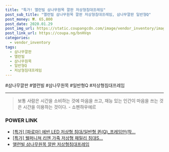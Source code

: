 ```yaml
--- 
title: "특가! 앨런빌 삼나무원목 깔판 저상형침대프레임" 
post_sub_title: "앨런빌 삼나무원목 깔판 저상형침대프레임, 삼나무깔판 일반형Q" 
post_money: ₩. 65,800 
post_date: 2020.01.29 
post_img_url: https://static.coupangcdn.com/image/vendor_inventory/images/2018/04/12/23/5/e620390a-8319-4d92-8496-51d1d56d7147.jpg 
post_link_url: https://coupa.ng/bnHVqn 
categories: 
  - vendor_inventory 
tags: 
  - 삼나무깔판 
  - 앨런빌 
  - 삼나무원목 
  - 일반형Q 
  - 저상형침대프레임 
--- 
```

  #삼나무깔판 #앨런빌 #삼나무원목 #일반형Q #저상형침대프레임 
<hr> 

> 보통 사람은 시간을 소비하는 것에 마음을 쓰고, 재능 있는 인간이 마음을 쓰는 것은 시간을 이용하는 것이다. - 쇼펜하우에르 


### POWER LINK

* <a href="https://blog.naver.com/santokki14/221789607793" target="_blank">[특가] [파로마] 에반 LED 저상형 침대/일반형 퀸(Q)_프레임만(착...</a>
* <a href="https://blog.naver.com/sakai111/221789772900" target="_blank">[특가] 웰퍼니쳐 리엔 가죽 저상형 패밀리 침대S...</a>
* <a href="https://blog.naver.com/fasyy4321/221789596164" target="_blank">앨런빌 삼나무원목 깔판 저상형침대프레임</a>

